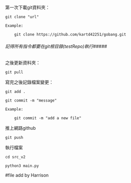 第一次下載git資料夾：

	git clone "url"
	
	Example:
	
		git clone https://github.com/kartd42251/gobang.git
		
###### 記得所有指令都要在git根目錄(testRepo)執行#####

之後更新資料夾：	

	git pull		
	
寫完之後記錄檔案變更：	

	git add .	
	
	git commit -m "message"	
	
	Example:	
	
		git commit -m "add a new file"
		
推上網路github

	git push

執行檔案

	cd src_v2
	
	python3 main.py
	
#file add by Harrison
